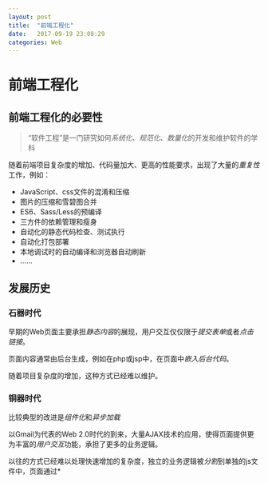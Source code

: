 ```yaml
---
layout: post
title:  "前端工程化"
date:   2017-09-19 23:08:29
categories: Web
---
```


# 前端工程化

## 前端工程化的必要性

> “软件工程”是一门研究如何*系统化、规范化、数量化*的开发和维护软件的学科

随着前端项目复杂度的增加、代码量加大、更高的性能要求，出现了大量的*重复性*工作，例如：
- JavaScript、css文件的混淆和压缩
- 图片的压缩和雪碧图合并
- ES6、Sass/Less的预编译
- 三方件的依赖管理和瘦身
- 自动化的静态代码检查、测试执行
- 自动化打包部署
- 本地调试时的自动编译和浏览器自动刷新
- ……

## 发展历史

### 石器时代

早期的Web页面主要承担*静态内容*的展现，用户交互仅仅限于*提交表单*或者*点击链接*。

页面内容通常由后台生成，例如在php或jsp中，在页面中*嵌入后台代码*。

随着项目复杂度的增加，这种方式已经难以维护。

### 铜器时代

比较典型的改进是*组件化*和*异步加载*

以Gmail为代表的Web 2.0时代的到来，大量AJAX技术的应用，使得页面提供更为丰富的*用户交互*功能，承担了更多的业务逻辑。

以往的方式已经难以处理快速增加的复杂度，独立的业务逻辑被*分割*到单独的js文件中，页面通过*<script>*标签引入。

### 农业时代

使用script标签引入脚本时，当脚本之间存在依赖关系，就必须要保证脚本的*加载顺序*，同时，这种方式下所有的内容都是声明在*全局变量*之上，依然难以满足高度复杂的业务需要。

由于JavaScript自身的先天缺陷，缺少模块化的支持，开发人员通过*命名空间*、*AMD*、*CMD*等模块化方案来分割模块。

### 工业时代

伴随着移动互联网的快速发展，前端承担了越来越多的业务应用。为了降低开发难度，合理的控制项目复杂性，各种MV*框架被应用到实际项目中。

同时，ES6标准的确定、前后端分离的普及、工程化理念的加深，出现了*预编译、自动化测试、静态代码检查、工程化管理等*优秀的开发实践，使得开发人员可以充分利用自动化工具来*简化日常工作、提高工作效率*。

### 常见的工程化工具

- Grunt - 基于JavaScript的任务管理器，通过配置文件和外置插件，自动进行预编译、混淆压缩、单元测试、项目构建等自动化任务
- Gulp - 针对Grunt一次性加载文件，导致构建效率低、系统资源消耗高的缺陷，Glup通过*流*技术将待处理的文件在插件之间传递。
- Webpack - 后起之秀却有着一统天下之势，能够把包括脚本文件、样式文件、图片等所有资源都进行加载和处理

## 基于Gulp构建ES6、Sass应用

### 构建一个简单的应用

- 创建一个定时器，在页面刷新当前事件

![](/images/2017-09-20-00-24-01.jpg)

- index.html

```html
<!DOCTYPE html>
<html lang="en">
<head>
    <meta charset="UTF-8">
    <title>Main</title>

  <link rel="stylesheet" href="sass/index.scss">
</head>
<body>

  <div id="timer"></div>

  <script type="text/javascript" src="js/timer.js"></script>
  <script type="text/javascript" src="js/index.js"></script>
</body>
</html>

```

- index.js

```js
window.onload = () => {
    load()
}

function load() {
  const dom = document.getElementById('timer')
  const timer = new Timer(dom)

  timer.render()
}

```

- timer.js
```js
class Timer {

  constructor(dom) {
    this.dom = dom
  }

  render() {
    setInterval(() => {
        this.dom.textContent = new Date()
    }, 1000)
  }
}
```

- index.scss

```scss
#timer {
  color: cornflowerblue;
  font-size: 20px;
  font-weight: bold;
}
```

### 安装gulp和gulp-cli

```shell
$ yarn add gulp gulp-cli --dev
```

### 加入静态代码检查，纠正编码风格
- 安装eslint(全局安装)，和eslint-cli（本地安装）
```shell
$ yarn global add eslint
$ yarn add eslint-cli --dev
```
- 通过命令行初始化配置文件，回答一系列问题后，生成.eslintrc文件
```shell
$ eslint --init
```

![](/images/2017-09-20-00-29-27.jpg)

```js
module.exports = {
    "env": {
        "browser": true,
        "es6": true
    },
    "extends": "eslint:recommended",
    "parserOptions": {
        "sourceType": "module"
    },
    "rules": {
        "indent": [
            "error",
            4
        ],
        "linebreak-style": [
            "error",
            "unix"
        ],
        "quotes": [
            "error",
            "single"
        ],
        "semi": [
            "error",
            "never"
        ]
    }
};
```

- 安装gulp的eslint插件
```shell
$ yarn add gulp-eslint --dev
```

- 创建*gulpfile.js*文件，加入eslint任务
```js
const eslint = require('gulp-eslint')
const gulp = require('gulp')

gulp.task('eslint', () => {
    gulp.src('src/**/*.js')
      .pipe(eslint({
        useEslintrc: true // 使用.eslintrc配置文件
      }))
      .pipe(eslint.format()) // 输出检查结果
      .pipe(eslint.failAfterError() // 检查失败时，终止任务
})
```

- 执行*gulp task*命令执行检查，看似简单的实现却隐藏者众多的缺陷

![](/images/2017-09-20-00-35-10.jpg)

- 修复错误后，任务正常完成


![](/images/2017-09-20-00-38-00.jpg)

### 类似的步骤，添加sass的静态检查

> 需要先安装gem：*sudo gem install scss_lint*

```shell
$ yarn add gulp-sass-lint --dev
```

```js
gulp.task('scsslint', () => {
  gulp.src('src/**/*.scss')
    .pipe(scsslint())
    .pipe(scsslint.failReporter())
})
```

![](/images/2017-09-20-00-47-53.jpg)

### 使用babel编译js文件

```shell
$ yarn add babel babel-cli --dev
$ yarn add gulp-babel babel-preset-es2015 --dev
```

```js
gulp.task('compile-js', () => {
    gulp.src('src/**/*.js')
      .pipe(babel({
        presets: ['es2015'] // 使用es6插件集编译
      }))
      .pipe(gulp.dest('dist/js')) // 编译后的文件输出到dist
})
```


![](/images/2017-09-20-00-55-05.jpg)

编译后的文件位于dist目录下：


![](/images/2017-09-20-00-55-36.jpg)

### 编译scss文件

```shell
$ yarn add gulp-sass --dev
```

```js
gulp.task('compile-scss', () => {
  gulp.src('src/**/*.scss')
    .pipe(sass().on('error', sass.logError))
    .pipe(gulp.dest('dist/css')) // 编译后的文件输出到dist
})
```

### 代码合并、压缩、重命名

```shell
$ yarn add gulp-concat gulp-uglify gulp-clean-css gulp-rename --dev
```

```js
gulp.task('concat', ['compile-js', 'compile-scss'], () => {
  gulp.src('dist/css/**/*.css')
    .pipe(concat('style.css'))
    .pipe(gulp.dest('dist/latest'))
  gulp.src('dist/js/**/*.js')
    .pipe(concat('app.js'))
    .pipe(gulp.dest('dist/latest'))
})

gulp.task('minify', ['concat'], () => {
  gulp.src('dist/latest/app.js')
    .pipe(uglify())
    .pipe(rename((path) => {
        return path.basename += '.min'
    }))
    .pipe(gulp.dest('dist/latest'))
  gulp.src('dist/latest/style.css')
    .pipe(cleanCSS())
    .pipe(rename((path) => {
      return path.basename += '.min'
    }))
    .pipe(gulp.dest('dist/latest'))
})
```

### 监听文件变化

- 当文件变更时，重新生成文件

```js
gulp.task('watch', ['concat'], () => {
    gulp.watch(['src/**/*.js', 'src/**/*.scss'], ['concat'])
})
```

### 替换html中的url引用

```shell
$ yarn add gulp-html-replace --dev
```

在html文件中，通过注释配置替换块


![](/images/2017-09-20-01-45-49.jpg)

其中build后的名称与gulp中的配置对应：

```js
gulp.task('html-replace',function() {
  return gulp.src('./src/*.html')
    .pipe(htmlreplace({
      'css': 'style.min.css',
      'js': 'app.min.js'
    }))
    .pipe(gulp.dest('./dist/latest'));
});
```

执行替换后的html文件：


![](/images/2017-09-20-01-46-57.jpg)

### 文件变化后，自动刷新浏览器

```shell
$ yarn add browser-sync --dev
```

```js

gulp.task('watch', ['concat', 'minify', 'html-replace'], () => {
    gulp.watch(['src/**/*.js', 'src/**/*.scss'], ['concat', 'minify', 'html-replace'])
})

gulp.task('browser-sync', ['watch'], () => {
    browserSync({
      server: 'dist/latest'
    })
})
```

## 使用webpack构建一个React应用

### 安装相关依赖

```shell
$ yarn add react react-dom
$ yarn add babel-core babel-loader babel-preset-latest babel-preset-react webpack webpack-dev-server --dev
```

### 初始化项目结构如下


![](/images/2017-09-20-02-10-25.jpg)

### 简单实现页面功能

- index.html

```html
<!DOCTYPE html>
<html lang="en">
<head>
    <meta charset="UTF-8">
    <title>Webpack Demo</title>
</head>
<body>
    <div id="root"></div>

    <script src="./bundle.js"></script> <!-- 引用打包后的文件 -->
</body>
</html>
```

- index.js

```js
import React, {Component} from 'react'
import ReactDom from 'react-dom'
import Hello from './hello'

class App extends Component {
    render() {
        return (
            <div>
                <Hello/>
            </div>
        )
    }
}

ReactDom.render(<App />, document.getElementById('root'))
```
- hello.js
```js
import React, {Component} from 'react'

export default class Hello extends Component {
    render() {
        return (
            <div>
                Hello
            </div>
        )
    }
}
```
### 创建webpack配置文件*webpack.config.js*

```js
const webpack = require('webpack')

module.exports = {
    entry: __dirname + '/app/index.js', // 入口文件
    output: {
        path: __dirname + '/public', // 输入路径
        filename: 'bundle.js' // 打包文件名
    },
    module: {
        rules: [
            {
                test: /\.js$/,
                exclude: /(node_modules|bower_components)/,
                use: {
                    loader: 'babel-loader',
                    options: {
                        presets: ['es2015', 'react']
                    }
                }
            }
        ]
    },
    devServer: {
        contentBase: './public',
        inline: true
    }
}
```

### 执行webpack-dev-server执行编译和加载

![](/images/2017-09-20-02-19-09.jpg)


